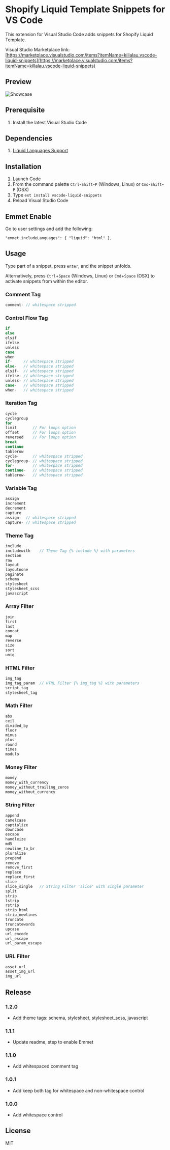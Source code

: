 # Shopify Liquid Template Snippets for VS Code
This extension for Visual Studio Code adds snippets for Shopify Liquid Template.

Visual Studio Marketplace link: [https://marketplace.visualstudio.com/items?itemName=killalau.vscode-liquid-snippets](https://marketplace.visualstudio.com/items?itemName=killalau.vscode-liquid-snippets)

## Preview
![Showcase](https://github.com/killalau/vscode-liquid-snippets/raw/master/./images/showcase.gif)

## Prerequisite
1. Install the latest Visual Studio Code

## Dependencies
1. [Liquid Languages Support](https://marketplace.visualstudio.com/items?itemName=neilding.language-liquid)

## Installation
1. Launch Code
2. From the command palette `Ctrl`-`Shift`-`P` (Windows, Linux) or `Cmd`-`Shift`-`P` (OSX)
3. Type `ext install vscode-liquid-snippets`
4. Reload Visual Studio Code

## Emmet Enable
Go to user settings and add the following:
```
"emmet.includeLanguages": { "liquid": "html" },
```

## Usage
Type part of a snippet, press `enter`, and the snippet unfolds.

Alternatively, press `Ctrl`+`Space` (Windows, Linux) or `Cmd`+`Space` (OSX) to activate snippets from within the editor.

### Comment Tag
```javascript
comment- // whitespace stripped
```

### Control Flow Tag
```javascript
if
else
elsif
ifelse
unless
case
when
if-     // whitespace stripped
else-   // whitespace stripped
elsif-  // whitespace stripped
ifelse- // whitespace stripped
unless- // whitespace stripped
case-   // whitespace stripped
when-   // whitespace stripped
```

### Iteration Tag
```javascript
cycle
cyclegroup
for
limit       // For loops option
offset      // For loops option
reversed    // For loops option
break
continue
tablerow
cycle-      // whitespace stripped
cyclegroup- // whitespace stripped
for-        // whitespace stripped
continue-   // whitespace stripped
tablerow-   // whitespace stripped
```

### Variable Tag
```javascript
assign
increment
decrement
capture
assign-  // whitespace stripped
capture- // whitespace stripped
```

### Theme Tag
```javascript
include
includewith    // Theme Tag {% include %} with parameters
section
raw
layout
layoutnone
paginate
schema
stylesheet
stylesheet_scss
javascript
```

### Array Filter
```javascript
join
first
last
concat
map
reverse
size
sort
uniq
```

### HTML Filter
```javascript
img_tag
img_tag_param  // HTML Filter {% img_tag %} with parameters
script_tag
stylesheet_tag
```

### Math Filter
```javascript
abs
ceil
divided_by
floor
minus
plus
round
times
modulo
```

### Money Filter
```javascript
money
money_with_currency
money_without_trailing_zeros
money_without_currency
```

### String Filter
```javascript
append
camelcase
captialize
downcase
escape
handleize
md5
newline_to_br
pluralize
prepend
remove
remove_first
replace
replace_first
slice
slice_single   // String Filter 'slice' with single parameter
split
strip
lstrip
rstrip
strip_html
strip_newlines
truncate
truncatewords
upcase
url_encode
url_escape
url_param_escape
```

### URL Filter
```javascript
asset_url
asset_img_url
img_url
```

## Release

### 1.2.0
- Add theme tags: schema, stylesheet, stylesheet_scss, javascript

### 1.1.1
- Update readme, step to enable Emmet

### 1.1.0
- Add whitespaced comment tag

### 1.0.1
- Add keep both tag for whitespace and non-whitespace control

### 1.0.0
- Add whitespace control

## License
MIT
